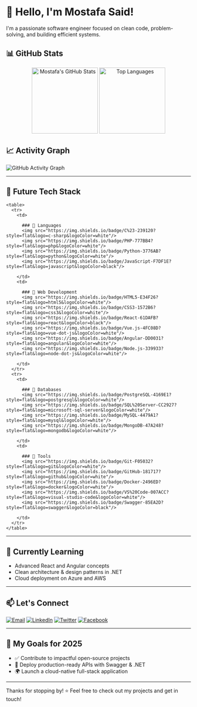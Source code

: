 # 👋 Hello, I'm Mostafa Said!

I'm a passionate software engineer focused on clean code, problem-solving, and building efficient systems.

## 📊 GitHub Stats

<p align="center">
  <img src="https://github-readme-stats.vercel.app/api?username=Mostafa-SAID7&show_icons=true&theme=tokyonight" alt="Mostafa's GitHub Stats" height="180"/>
  <img src="https://github-readme-stats.vercel.app/api/top-langs/?username=Mostafa-SAID7&layout=compact&theme=tokyonight" alt="Top Languages" height="180"/>
</p>

## 📈 Activity Graph

![GitHub Activity Graph](https://github-readme-activity-graph.vercel.app/graph?username=Mostafa-SAID7&theme=github-compact)

---

## 🧊 Future Tech Stack
```
<table>
  <tr>
    <td>

      ### 🧊 Languages  
      <img src="https://img.shields.io/badge/C%23-239120?style=flat&logo=c-sharp&logoColor=white"/>
      <img src="https://img.shields.io/badge/PHP-777BB4?style=flat&logo=php&logoColor=white"/>
      <img src="https://img.shields.io/badge/Python-3776AB?style=flat&logo=python&logoColor=white"/>
      <img src="https://img.shields.io/badge/JavaScript-F7DF1E?style=flat&logo=javascript&logoColor=black"/>

    </td>
    <td>

      ### 🧊 Web Development  
      <img src="https://img.shields.io/badge/HTML5-E34F26?style=flat&logo=html5&logoColor=white"/>
      <img src="https://img.shields.io/badge/CSS3-1572B6?style=flat&logo=css3&logoColor=white"/>
      <img src="https://img.shields.io/badge/React-61DAFB?style=flat&logo=react&logoColor=black"/>
      <img src="https://img.shields.io/badge/Vue.js-4FC08D?style=flat&logo=vue-dot-js&logoColor=white"/>
      <img src="https://img.shields.io/badge/Angular-DD0031?style=flat&logo=angular&logoColor=white"/>
      <img src="https://img.shields.io/badge/Node.js-339933?style=flat&logo=node-dot-js&logoColor=white"/>

    </td>
  </tr>
  <tr>
    <td>

      ### 🧊 Databases  
      <img src="https://img.shields.io/badge/PostgreSQL-4169E1?style=flat&logo=postgresql&logoColor=white"/>
      <img src="https://img.shields.io/badge/SQL%20Server-CC2927?style=flat&logo=microsoft-sql-server&logoColor=white"/>
      <img src="https://img.shields.io/badge/MySQL-4479A1?style=flat&logo=mysql&logoColor=white"/>
      <img src="https://img.shields.io/badge/MongoDB-47A248?style=flat&logo=mongodb&logoColor=white"/>

    </td>
    <td>

      ### 🧊 Tools  
      <img src="https://img.shields.io/badge/Git-F05032?style=flat&logo=git&logoColor=white"/>
      <img src="https://img.shields.io/badge/GitHub-181717?style=flat&logo=github&logoColor=white"/>
      <img src="https://img.shields.io/badge/Docker-2496ED?style=flat&logo=docker&logoColor=white"/>
      <img src="https://img.shields.io/badge/VS%20Code-007ACC?style=flat&logo=visual-studio-code&logoColor=white"/>
      <img src="https://img.shields.io/badge/Swagger-85EA2D?style=flat&logo=swagger&logoColor=black"/>

    </td>
  </tr>
</table>
```


---

## 🌱 Currently Learning

- Advanced React and Angular concepts  
- Clean architecture & design patterns in .NET  
- Cloud deployment on Azure and AWS

---

## 📫 Let's Connect

[![Email](https://img.shields.io/badge/Email-D14836?style=flat&logo=gmail&logoColor=white)](mailto:mostafa.said@example.com)
[![LinkedIn](https://img.shields.io/badge/LinkedIn-0A66C2?style=flat&logo=linkedin&logoColor=white)](https://www.linkedin.com/in/mostafa-said/)
[![Twitter](https://img.shields.io/badge/Twitter-1DA1F2?style=flat&logo=twitter&logoColor=white)](https://twitter.com/Mostafa_SAID7)
[![Facebook](https://img.shields.io/badge/Facebook-1877F2?style=flat&logo=facebook&logoColor=white)](https://www.facebook.com/profile.php?id=100067794330732)

---

## 🎯 My Goals for 2025

- ✅ Contribute to impactful open-source projects  
- 🚀 Deploy production-ready APIs with Swagger & .NET  
- 🌍 Launch a cloud-native full-stack application

---

Thanks for stopping by! ⭐ Feel free to check out my projects and get in touch!

